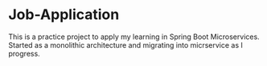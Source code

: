 # Job-Application
This is a practice project to apply my learning in Spring Boot Microservices.
Started as a monolithic architecture and migrating into micrservice as I progress.

